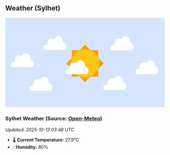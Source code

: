 ## Weather (Sylhet)
![](/weather.webp)
<!-- WEATHER-START -->
### Sylhet Weather (Source: [Open-Meteo](https://open-meteo.com))
_Updated: 2025-10-12 03:48 UTC_
* 🌡️ **Current Temperature:** 27.9°C
* 💧 **Humidity:** 80%
<!-- WEATHER-END -->




























































































































































